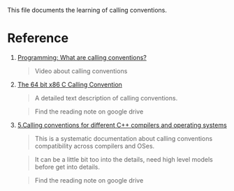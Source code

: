 This file documents the learning of calling conventions.

# Reference


1. [Programming: What are calling conventions?](https://www.youtube.com/watch?v=JHGTXM3oIs0)

    > Video about calling conventions


2. [The 64 bit x86 C Calling Convention](https://aaronbloomfield.github.io/pdr/book/x86-64bit-ccc-chapter.pdf)

    > A detailed text description of calling conventions.

    > Find the reading note on google drive

3. [5.Calling conventions for different C++ compilers and operating systems](https://agner.org/optimize/calling_conventions.pdf)

    > This is a systematic documentation about calling conventions compatibility across compilers and OSes.

    > It can be a little bit too into the details, need high level models before get into details.

    > Find the reading note on google drive
